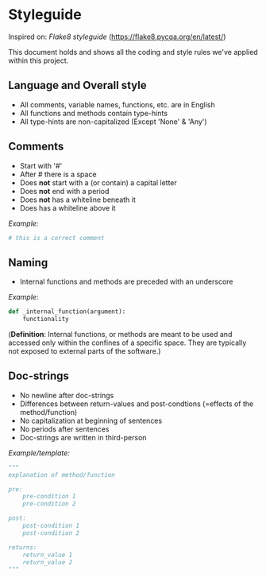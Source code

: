 # Styleguide

Inspired on: *Flake8 styleguide* (<https://flake8.pycqa.org/en/latest/>)

This document holds and shows all the coding and style rules we've applied within this project.

## Language and Overall style

- All comments, variable names, functions, etc. are in English
- All functions and methods contain type-hints
- All type-hints are non-capitalized (Except 'None' & 'Any')

## Comments

- Start with '#'
- After # there is a space
- Does **not** start with a (or contain) a capital letter
- Does **not** end with a period
- Does **not** has a whiteline beneath it
- Does has a whiteline above it

*Example:*

```python
# this is a correct comment
```

## Naming

- Internal functions and methods are preceded with an underscore

*Example*:

```python
def _internal_function(argument):
    functionality
```

(**Definition**: Internal  functions, or methods are  meant to be used and accessed only within the confines of a specific space. They are typically not exposed to external parts of the software.)

## Doc-strings

- No newline after doc-strings
- Differences between return-values and post-condtions (=effects of the method/function)
- No capitalization at beginning of sentences
- No periods after sentences
- Doc-strings are written in third-person

*Example/template:*

```python
"""
explanation of method/function

pre: 
    pre-condition 1
    pre-condition 2

post:
    post-condition 1
    post-condition 2

returns:
    return_value 1
    return_value 2       
"""
```
